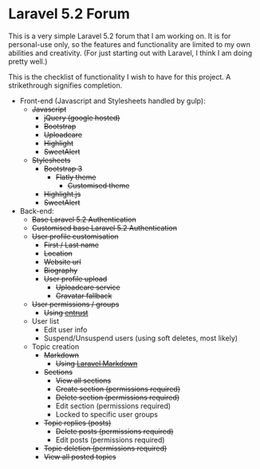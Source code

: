 # Laravel 5.2 Forum

This is a very simple Laravel 5.2 forum that I am working on. It is for personal-use only, so the features and functionality are limited to my own abilities and creativity. (For just starting out with Laravel, I think I am doing pretty well.)

This is the checklist of functionality I wish to have for this project. A strikethrough signifies completion.
- Front-end (Javascript and Stylesheets handled by gulp):
  - ~~Javascript~~
    - ~~jQuery (google hosted)~~
    - ~~Bootstrap~~
    - ~~Uploadcare~~
    - ~~Highlight~~
    - ~~SweetAlert~~
  - ~~Stylesheets~~
    - ~~Bootstrap 3~~
      - ~~Flatly theme~~
        - ~~Customised theme~~
    - ~~Highlight.js~~
    - ~~SweetAlert~~
- Back-end: 
  - ~~Base Laravel 5.2 Authentication~~
  - ~~Customised base Laravel 5.2 Authentication~~
  - ~~User profile customisation~~
    - ~~First / Last name~~
    - ~~Location~~
    - ~~Website url~~
    - ~~Biography~~
    - ~~User profile upload~~
      - ~~Uploadcare service~~
      - ~~Gravatar fallback~~
  - ~~User permissions / groups~~
    - ~~Using [entrust](https://github.com/Zizaco/entrust)~~
  - User list
    - Edit user info
    - Suspend/Unsuspend users (using soft deletes, most likely)
  - Topic creation
    - ~~Markdown~~
      - ~~Using [Laravel Markdown](https://github.com/GrahamCampbell/Laravel-Markdown)~~
    - ~~Sections~~
      - ~~View all sections~~
      - ~~Create section (permissions required)~~
      - ~~Delete section (permissions required)~~
      - Edit section (permissions required)
      - Locked to specific user groups
    - ~~Topic replies (posts)~~
      - ~~Delete posts (permissions required)~~
      - Edit posts (permissions required)
    - ~~Topic deletion (permissions required)~~
    - ~~View all posted topics~~
